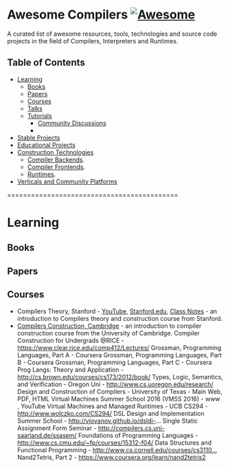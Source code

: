 # Awesome Compilers [![Awesome](https://cdn.rawgit.com/sindresorhus/awesome/d7305f38d29fed78fa85652e3a63e154dd8e8829/media/badge.svg)](https://github.com/sindresorhus/awesome)

A curated list of awesome resources, tools, technologies and source code projects in the field of Compilers, Interpreters and Runtimes.

## Table of Contents

  * [Learning](#Learning)
    + [Books]()
    + [Papers]()
    + [Courses](#Courses)
    + [Talks]()
    + [Tutorials]()
      * [Community Discussions]()
      * []()
  * [Stable Projects]()
  * [Educational Projects]()
  * [Construction Technologies]()
     + [Compiler Backends]().
     + [Compiler Frontends]().
     + [Runtimes]().
  * [Verticals and Community Platforms]()

===========================================

# Learning

## Books

## Papers

## Courses

  * Compilers Theory, Stanford - [YouTube](https://www.youtube.com/playlist?list=PLLH73N9cB21VSVEX1aSRlNTufaLK1dTAI), [Stanford.edu](https://lagunita.stanford.edu/courses/Engineering/Compilers/Fall2014/), [Class Notes](http://web.stanford.edu/class/cs143/) - an introduction to Compilers theory and construction course from Stanford.
  * [Compilers Construction, Cambridge](http://www.cl.cam.ac.uk/teaching/1516/CompConstr/materials.html) - an introduction to compiler construction course from the University of Cambridge.
Compiler Construction for Undergrads @RICE - https://www.clear.rice.edu/comp412/Lectures/
Grossman, Programming Languages, Part A - Coursera
Grossman, Programming Languages, Part B - Coursera
Grossman, Programming Languages, Part C - Coursera
Prog Langs: Theory and Application - http://cs.brown.edu/courses/cs173/2012/book/
Types, Logic, Semantics, and Verification - Oregon Uni - http://www.cs.uoregon.edu/research/
Design and Construction of Compilers - University of Texas - Main Web, PDF, HTML
Virtual Machines Summer School 2016 (VMSS 2016) - www , YouTube
Virtual Machines and Managed Runtimes - UCB CS294 - http://www.wolczko.com/CS294/
DSL Design and Implementation Summer School - http://vjovanov.github.io/dsldi-...
Single Static Assignment Form Seminar - http://compilers.cs.uni-saarland.de/ssasem/
Foundations of Programming Languages - http://www.cs.cmu.edu/~fp/courses/15312-f04/
Data Structures and Functional Programming - http://www.cs.cornell.edu/courses/cs3110…
Nand2Tetris, Part 2 - https://www.coursera.org/learn/nand2tetris2
